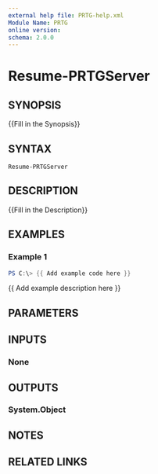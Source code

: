 ```yaml
---
external help file: PRTG-help.xml
Module Name: PRTG
online version:
schema: 2.0.0
---
```


# Resume-PRTGServer

## SYNOPSIS
{{Fill in the Synopsis}}

## SYNTAX

```
Resume-PRTGServer
```

## DESCRIPTION
{{Fill in the Description}}

## EXAMPLES

### Example 1
```powershell
PS C:\> {{ Add example code here }}
```

{{ Add example description here }}

## PARAMETERS

## INPUTS

### None
## OUTPUTS

### System.Object
## NOTES

## RELATED LINKS
